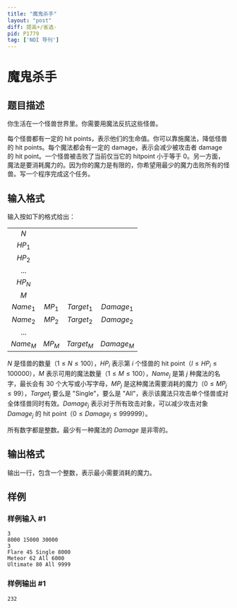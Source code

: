 ```yaml
---
title: "魔鬼杀手"
layout: "post"
diff: 提高+/省选-
pid: P1779
tag: ['NOI 导刊']
---
```

# 魔鬼杀手
## 题目描述

你生活在一个怪兽世界里。你需要用魔法反抗这些怪兽。

每个怪兽都有一定的 hit points，表示他们的生命值。你可以靠施魔法，降低怪兽的 hit points。每个魔法都会有一定的 damage，表示会减少被攻击者 damage 的 hit point。一个怪兽被击败了当前仅当它的 hitpoint 小于等于 0。另一方面，魔法是要消耗魔力的。因为你的魔力是有限的，你希望用最少的魔力击败所有的怪兽。写一个程序完成这个任务。

## 输入格式

输入按如下的格式给出：

| | | | | 
| :-: | :-: | :-: | :-: |
| $N$ | | | |
| $HP_1$ | | | |
| $HP_2$ | | | |
| ... | | | |
| $HP_N$ | | | |
| $M$ | | | |
| $Name_1$ | $MP_1$ | $Target_1$ | $Damage_1$ |
| $Name_2$ | $MP_2$ | $Target_2$ | $Damage_2$ |
| ... | | | |
| $Name_M$ | $MP_M$ | $Target_M$ | $Damage_M$ |

$N$ 是怪兽的数量（$1\le N\le 100$），$HP_{i}$ 表示第 $i$ 个怪兽的 hit point（$l\le HP_i\le 100000$），$M$ 表示可用的魔法数量（$1\le M\le 100$），$Name_j$ 是第 $j$ 种魔法的名字，最长会有 $30$ 个大写或小写字母，$MP_j$ 是这种魔法需要消耗的魔力（$0\le MP_j\le 99$），$Target_j$ 要么是 "Single"，要么是 "All"，表示该魔法只攻击单个怪兽或对全体怪兽同时有效。$Damage_j$ 表示对于所有玫击对象，可以减少攻击对象 $Damage_j$ 的 hit point（$0\le Damage_j\le 999999$）。

所有数字都是整数。最少有一种魔法的 $Damage$ 是非零的。
## 输出格式

输出一行，包含一个整数，表示最小需要消耗的魔力。

## 样例

### 样例输入 #1
```
3
8000 15000 30000
3
Flare 45 Single 8000
Meteor 62 All 6000
Ultimate 80 All 9999
```
### 样例输出 #1
```
232
```
